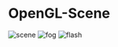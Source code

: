 # OpenGL-Scene

![scene](https://github.com/Sergiu3107/OpenGL-Scene/assets/62149434/d77fb852-a44a-4cb9-b6ca-32ba21acd0b4)
![fog](https://github.com/Sergiu3107/OpenGL-Scene/assets/62149434/6b1088c5-2c9e-4229-8193-031827d5c1a3)
![flash](https://github.com/Sergiu3107/OpenGL-Scene/assets/62149434/5d670ab4-21e3-4b63-927f-088de0ce6475)

